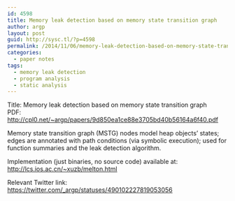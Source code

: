 ```yaml
---
id: 4598
title: Memory leak detection based on memory state transition graph
author: argp
layout: post
guid: http://sysc.tl/?p=4598
permalink: /2014/11/06/memory-leak-detection-based-on-memory-state-transition-graph/
categories:
  - paper notes
tags:
  - memory leak detection
  - program analysis
  - static analysis
---
```

Title: Memory leak detection based on memory state transition graph  
PDF: <a href="http://cpl0.net/~argp/papers/9d850ea1ce88e3705bd40b56164a6f40.pdf" target="_blank">http://cpl0.net/~argp/papers/9d850ea1ce88e3705bd40b56164a6f40.pdf</a>

Memory state transition graph (MSTG) nodes model heap objects&#8217; states; edges are annotated with path conditions (via symbolic execution); used for function summaries and the leak detection algorithm.

Implementation (just binaries, no source code) available at: <a href="http://lcs.ios.ac.cn/~xuzb/melton.html" target="_blank">http://lcs.ios.ac.cn/~xuzb/melton.html</a>

Relevant Twitter link: <a href="https://twitter.com/_argp/statuses/490102227819053056" target="_blank">https://twitter.com/_argp/statuses/490102227819053056</a>